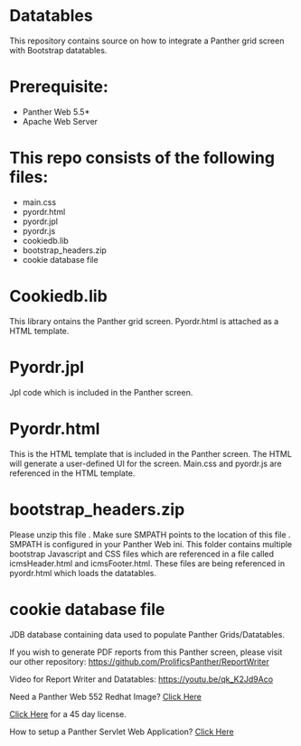 # Datatables
This repository contains source on how to integrate a Panther grid screen with Bootstrap datatables.

# Prerequisite:
  * Panther Web 5.5*
  * Apache  Web Server

# This repo consists of the following files:
  * main.css
  * pyordr.html
  * pyordr.jpl
  * pyordr.js
  * cookiedb.lib
  * bootstrap_headers.zip
  * cookie database file
  
# Cookiedb.lib
This library ontains the Panther grid screen. Pyordr.html is attached as a HTML template.

# Pyordr.jpl
Jpl code which is included in the Panther screen. 

# Pyordr.html
This is the HTML template that is included in the Panther screen. The HTML will generate a user-defined UI for the screen. Main.css and pyordr.js are referenced in the HTML template.

# bootstrap_headers.zip
Please unzip  this file . Make sure SMPATH  points to the location of this file . SMPATH is configured in your Panther Web ini. This folder contains multiple bootstrap Javascript and CSS files which are  referenced in a file called icmsHeader.html and icmsFooter.html. These files are being referenced in pyordr.html which loads the datatables.

# cookie database file
JDB database containing  data used to populate Panther Grids/Datatables.

If you wish to generate PDF reports from this Panther screen, please visit our other repository: https://github.com/ProlificsPanther/ReportWriter

Video for Report Writer and Datatables: https://youtu.be/qk_K2Jd9Aco

Need a Panther Web 552 Redhat Image? [Click Here](https://hub.docker.com/r/prolificspanther/pantherweb)

[Click Here](https://www.prolifics.com/panther-trial-license-request) for a 45 day license.

How to setup a Panther Servlet Web Application? [Click Here](https://github.com/ProlificsPanther/PantherWeb/releases)
